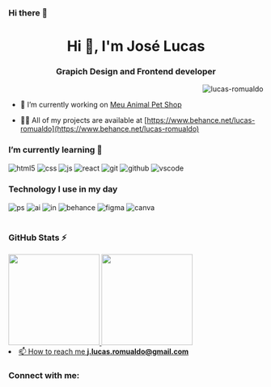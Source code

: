 ### Hi there 👋

<!--
**lucas-romualdo/lucas-romualdo** is a ✨ _special_ ✨ repository because its `README.md` (this file) appears on your GitHub profile.

Here are some ideas to get you started:

- 🔭 I’m currently working on ...
- 🌱 I’m currently learning ...
- 👯 I’m looking to collaborate on ...
- 🤔 I’m looking for help with ...
- 💬 Ask me about ...
- 📫 How to reach me: ...
- 😄 Pronouns: ...
- ⚡ Fun fact: ...
-->
<h1 align="center">Hi 👋, I'm José Lucas</h1>
<h3 align="center">Grapich Design and Frontend developer</h3>

<p align="right"> <img src="https://komarev.com/ghpvc/?username=lucas-romualdo&label=Profile%20views&color=0e75b6&style=flat" alt="lucas-romualdo" /> </p>

- 🔭 I’m currently working on [Meu Animal Pet Shop](https://github.com/lucas-romualdo/meuanimalpetshop)

- 👨‍💻 All of my projects are available at [https://www.behance.net/lucas-romualdo](https://www.behance.net/lucas-romualdo)
 

### I’m currently learning 🌱
<div>
<img align="center" alt="html5" src="https://img.shields.io/badge/HTML5-E34F26?style=for-the-badge&logo=html5&logoColor=white" />
<img align="center" alt="css" src="https://img.shields.io/badge/CSS3-1572B6?style=for-the-badge&logo=css3&logoColor=white" />
<img align="center" alt="js" src="https://img.shields.io/badge/JavaScript-F7DF1E?style=for-the-badge&logo=javascript&logoColor=black" />
<img align="center" alt="react" src="https://img.shields.io/badge/React-20232A?style=for-the-badge&logo=react&logoColor=61DAFB" />
<img align="center" alt="git" src="https://img.shields.io/badge/git-%23F05033.svg?style=for-the-badge&logo=git&logoColor=white" />
<img align="center" alt="github" src="https://img.shields.io/badge/github-%23121011.svg?style=for-the-badge&logo=github&logoColor=white" />
<img align="center" alt="vscode" src="https://img.shields.io/badge/VS%20Code-0078d7.svg?style=for-the-badge&logo=visual-studio-code&logoColor=white" />
</div>

### Technology I use in my day 

<div style="display: inline_block">

<img align="center" alt="ps" src="https://img.shields.io/badge/Adobe%20Photoshop-31A8FF?style=for-the-badge&logo=Adobe%20Photoshop&logoColor=black" />
<img align="center" alt="ai" src="https://img.shields.io/badge/Adobe%20Illustrator-FF9A00?style=for-the-badge&logo=adobe%20illustrator&logoColor=white" />
<img align="center" alt="in" src="https://img.shields.io/badge/Adobe%20InDesign-FF3366?style=for-the-badge&logo=Adobe%20InDesign&logoColor=white" />
<img align="center" alt="behance" src="https://img.shields.io/badge/Behance-0054F7?style=for-the-badge&logo=behance&logoColor=white">
<img align="center" alt="figma" src="https://img.shields.io/badge/Figma-F24E1E?style=for-the-badge&logo=figma&logoColor=white" />
<img align="center" alt="canva" src="https://img.shields.io/badge/Canva-%2300C4CC.svg?&style=for-the-badge&logo=Canva&logoColor=white"/> 
</div><br/>

### GitHub Stats ⚡
<div>
<a href="https://github.com/lbguilherme">
<img height="180em" src="https://github-readme-stats.vercel.app/api/top-langs/?username=lucas-romualdo&layout=compact&langs_count=7&theme=dracula"/>
<img height="180em" src="https://github-readme-stats.vercel.app/api?username=lucas-romualdo&show_icons=true&theme=dracula&include_all_commits=true&count_private=true"/>
</div

- 📫 How to reach me **j.lucas.romualdo@gmail.com**
<h3 align="left">Connect with me:</h3>
<p align="left">
  <a href="#" title="Gmail"target="_blank>
  <img src="https://img.shields.io/badge/-Gmail-FF0000?style=flat-square&labelColor=FF0000&logo=gmail&logoColor=white&link=LINK-DO-SEU-GMAIL" alt="Gmail"/></a>
  <a href="#" title="LinkedIn"target="_blank>
  <img src="https://img.shields.io/badge/-Linkedin-0e76a8?style=flat-square&logo=Linkedin&logoColor=white&link=LINK-DO-SEU-LINKEDIN" alt="LinkedIn"/></a>
  <a href="#" title="WhatsApp"target="_blank>
  <img src="https://img.shields.io/badge/-WhatsApp-25d366?style=flat-square&labelColor=25d366&logo=whatsapp&logoColor=white&link=API-DO-SEU-WHATSAPP" alt="WhatsApp"/></a>
  <a href="#" title="Facebook"target="_blank>
  <img src="https://img.shields.io/badge/-Facebook-3b5998?style=flat-square&labelColor=3b5998&logo=facebook&logoColor=white&link=LINK-DO-SEU-FACEBOOK" alt="Facebook"/></a>
  <a href="#" title="Instagram"target="_blank>
  <img src="https://img.shields.io/badge/-Instagram-DF0174?style=flat-square&labelColor=DF0174&logo=instagram&logoColor=white&link=LINK-DO-SEU-INSTAGRAM" alt="Instagram"/></a>
</p>

